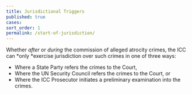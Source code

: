 ```yaml
---
title: Jurisdictional Triggers
published: true
cases:
sort_order: 1
permalink: /start-of-jurisdiction/
---
```



Whether *after* or *during* the commission of alleged atrocity crimes, the ICC can *only&nbsp;*exercise jurisdiction over such crimes in one of three ways:

* Where a State Party refers the crimes to the Court,
* Where the UN Security Council refers the crimes to the Court, or
* Where the ICC Prosecutor initiates a preliminary examination into the crimes.